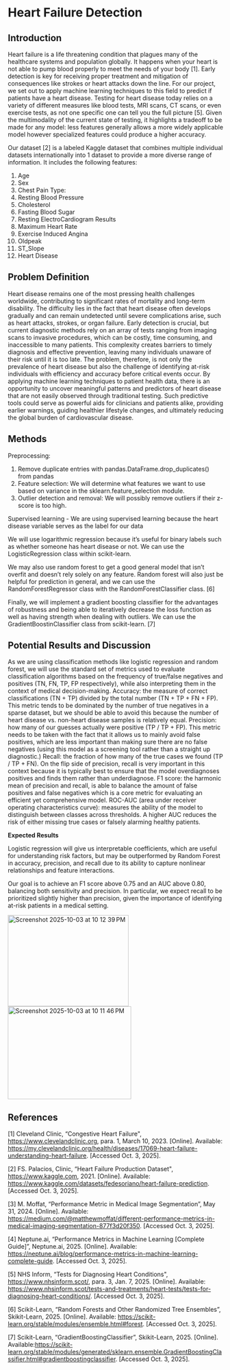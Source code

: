 # Heart Failure Detection

## Introduction

Heart failure is a life threatening condition that plagues many of the healthcare systems and population globally. It happens when your heart is not able to pump blood properly to meet the needs of your body [1]. Early detection is key for receiving proper treatment and mitigation of consequences like strokes or heart attacks down the line. For our project, we set out to apply machine learning techniques to this field to predict if patients have a heart disease. Testing for heart disease today relies on a variety of different measures like blood tests, MRI scans, CT scans, or even exercise tests, as not one specific one can tell you the full picture [5]. Given the multimodality of the current state of testing, it highlights a tradeoff to be made for any model: less features generally allows a more widely applicable model however specialized features could produce a higher accuracy.  

Our dataset [2] is a labeled Kaggle dataset that combines multiple individual datasets internationally into 1 dataset to provide a more diverse range of information. It includes the following features:

1. Age 
2. Sex
3. Chest Pain Type:
4. Resting Blood Pressure
5. Cholesterol
6. Fasting Blood Sugar
7. Resting ElectroCardiogram Results
8. Maximum Heart Rate
9. Exercise Induced Angina
10. Oldpeak
11. ST_Slope
12. Heart Disease

## Problem Definition

Heart disease remains one of the most pressing health challenges worldwide, contributing to significant rates of mortality and long-term disability. The difficulty lies in the fact that heart disease often develops gradually and can remain undetected until severe complications arise, such as heart attacks, strokes, or organ failure. Early detection is crucial, but current diagnostic methods rely on an array of tests ranging from imaging scans to invasive procedures, which can be costly, time consuming, and inaccessible to many patients. This complexity creates barriers to timely diagnosis and effective prevention, leaving many individuals unaware of their risk until it is too late.
The problem, therefore, is not only the prevalence of heart disease but also the challenge of identifying at-risk individuals with efficiency and accuracy before critical events occur. By applying machine learning techniques to patient health data, there is an opportunity to uncover meaningful patterns and predictors of heart disease that are not easily observed through traditional testing. Such predictive tools could serve as powerful aids for clinicians and patients alike, providing earlier warnings, guiding healthier lifestyle changes, and ultimately reducing the global burden of cardiovascular disease.

## Methods

Preprocessing:
  1. Remove duplicate entries with pandas.DataFrame.drop_duplicates() from pandas
  2. Feature selection: We will determine what features we want to use based on variance in the sklearn.feature_selection module.
  3. Outlier detection and removal: We will possibly remove outliers if their z-score is too high.

Supervised learning - We are using supervised learning because the heart disease variable serves as the label for our data

We will use logarithmic regression because it’s useful for binary labels such as whether someone has heart disease or not. We can use the LogisticRegression class within scikit-learn.

We may also use random forest to get a good general model that isn’t overfit and doesn’t rely solely on any feature. Random forest will also just be helpful for prediction in general, and we can use the RandomForestRegressor class with the RandomForestClassifier class. [6]

Finally, we will implement a gradient boosting classifier for the advantages of robustness and being able to iteratively decrease the loss function as well as having strength when dealing with outliers. We can use the GradientBoostinClassifier class from scikit-learn. [7]

## Potential Results and Discussion

As we are using classification methods like logistic regression and random forest, we will use the standard set of metrics used to evaluate classification algorithms based on the frequency of true/false negatives and positives (TN, FN, TP, FP respectively), while also interpreting them in the context of medical decision-making.
Accuracy: the measure of correct classifications (TN + TP) divided by the total number (TN + TP + FN + FP). This metric tends to be dominated by the number of true negatives in a sparse dataset, but we should be able to avoid this because the number of heart disease vs. non-heart disease samples is relatively equal.
Precision: how many of our guesses actually were positive (TP / TP + FP). This metric needs to be taken with the fact that it allows us to mainly avoid false positives, which are less important than making sure there are no false negatives (using this model as a screening tool rather than a straight up diagnostic.)
Recall: the fraction of how many of the true cases we found (TP / TP + FN). On the flip side of precision, recall is very important in this context because it is typically best to ensure that the model overdiagnoses positives and finds them rather than underdiagnose. 
F1 score: the harmonic mean of precision and recall, is able to balance the amount of false positives and false negatives which is a core metric for evaluating an efficient yet comprehensive model. 
ROC-AUC (area under receiver operating characteristics curve): measures the ability of the model to distinguish between classes across thresholds. A higher AUC reduces the risk of either missing true cases or falsely alarming healthy patients.


**Expected Results**

Logistic regression will give us interpretable coefficients, which are useful for understanding risk factors, but may be outperformed by Random Forest in accuracy, precision, and recall due to its ability to capture nonlinear relationships and feature interactions.

Our goal is to achieve an F1 score above 0.75 and an AUC above 0.80, balancing both sensitivity and precision. In particular, we expect recall to be prioritized slightly higher than precision, given the importance of identifying at-risk patients in a medical setting.


<img width="282" height="213" alt="Screenshot 2025-10-03 at 10 12 39 PM" src="https://github.com/user-attachments/assets/b5d9a990-da51-43ed-b1ef-f702c7f3f2d2" />


<img width="288" height="217" alt="Screenshot 2025-10-03 at 10 11 46 PM" src="https://github.com/user-attachments/assets/646c9fb8-3210-4b64-acbb-08af01362fcb" />

## References



[1] Cleveland Clinic, “Congestive Heart Failure", https://www.clevelandclinic.org, para. 1, March 10, 2023. [Online]. Available: https://my.clevelandclinic.org/health/diseases/17069-heart-failure-understanding-heart-failure. [Accessed Oct. 3, 2025]. 

[2] FS. Palacios, Clinic, “Heart Failure Production Dataset", https://www.kaggle.com, 2021. [Online]. Available: https://www.kaggle.com/datasets/fedesoriano/heart-failure-prediction. [Accessed Oct. 3, 2025]. 

[3] M. Moffat, “Performance Metric in Medical Image Segmentation”, May 31, 2024. [Online]. Available: https://medium.com/@matthewmoffat/different-performance-metrics-in-medical-imaging-segmentation-877f3d20f350. [Accessed Oct. 3, 2025].

[4] Neptune.ai, “Performance Metrics in Machine Learning [Complete Guide]”, Neptune.ai, 2025. [Online]. Available: https://neptune.ai/blog/performance-metrics-in-machine-learning-complete-guide. [Accessed Oct. 3, 2025]. 

[5] NHS Inform, “Tests for Diagnosing Heart Conditions", https://www.nhsinform.scot/, para. 3, Jan. 7, 2025. [Online]. Available: https://www.nhsinform.scot/tests-and-treatments/heart-tests/tests-for-diagnosing-heart-conditions/. [Accessed Oct. 3, 2025]. 

[6] Scikit-Learn, “Random Forests and Other Randomized Tree Ensembles”, Skikit-Learn, 2025. [Online]. Available: https://scikit-learn.org/stable/modules/ensemble.html#forest. [Accessed Oct. 3, 2025]. 

[7] Scikit-Learn, “GradientBoostingClassifier”, Skikit-Learn, 2025. [Online]. Available:https://scikit-learn.org/stable/modules/generated/sklearn.ensemble.GradientBoostingClassifier.html#gradientboostingclassifier. [Accessed Oct. 3, 2025]. 



